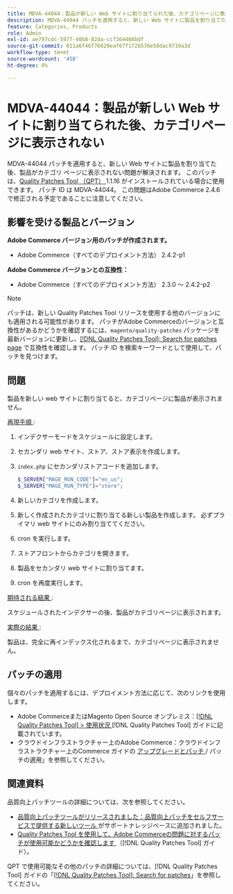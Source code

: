 ```yaml
---
title: MDVA-44044：製品が新しい Web サイトに割り当てられた後、カテゴリページに表示されない
description: MDVA-44044 パッチを適用すると、新しい Web サイトに製品を割り当てた後、製品がカテゴリ ページに表示されない問題が解決されます。 このパッチは、[Quality Patches Tool （QPT） ] （https://experienceleague.adobe.com/ja/docs/commerce-operations/tools/quality-patches-tool/quality-patches-tool-to-self-serve-quality-patches） 1.1.16 がインストールされている場合に利用できます。 パッチ ID は MDVA-44044。 この問題はAdobe Commerce 2.4.6 で修正される予定であることに注意してください。
feature: Categories, Products
role: Admin
exl-id: ae797cdc-5977-40b8-82da-ccf364466bdf
source-git-commit: 011a6f46f76029eaf67f172b576e58dac9710a3d
workflow-type: tm+mt
source-wordcount: '458'
ht-degree: 0%

---
```


# MDVA-44044：製品が新しい Web サイトに割り当てられた後、カテゴリページに表示されない

MDVA-44044 パッチを適用すると、新しい Web サイトに製品を割り当てた後、製品がカテゴリ ページに表示されない問題が解決されます。 このパッチは、[Quality Patches Tool （QPT） ](https://experienceleague.adobe.com/ja/docs/commerce-operations/tools/quality-patches-tool/quality-patches-tool-to-self-serve-quality-patches)1.1.16 がインストールされている場合に使用できます。 パッチ ID は MDVA-44044。 この問題はAdobe Commerce 2.4.6 で修正される予定であることに注意してください。

## 影響を受ける製品とバージョン

**Adobe Commerce バージョン用のパッチが作成されます。**

* Adobe Commerce（すべてのデプロイメント方法） 2.4.2-p1

**Adobe Commerce バージョンとの互換性：**

* Adobe Commerce（すべてのデプロイメント方法） 2.3.0 ～ 2.4.2-p2

>[!NOTE]
>
>パッチは、新しい Quality Patches Tool リリースを使用する他のバージョンにも適用される可能性があります。 パッチがAdobe Commerceのバージョンと互換性があるかどうかを確認するには、`magento/quality-patches` パッケージを最新バージョンに更新し、[[!DNL Quality Patches Tool]: Search for patches page](https://experienceleague.adobe.com/ja/docs/commerce-operations/tools/quality-patches-tool/quality-patches-tool-to-self-serve-quality-patches) で互換性を確認します。 パッチ ID を検索キーワードとして使用して、パッチを見つけます。

## 問題

製品を新しい web サイトに割り当てると、カテゴリページに製品が表示されません。

<u> 再現手順 </u>:

1. インデクサーモードをスケジュールに設定します。
1. セカンダリ web サイト、ストア、ストア表示を作成します。
1. `index.php` にセカンダリストアコードを追加します。

   ```php
   $_SERVER["MAGE_RUN_CODE"]="en_us";
   $_SERVER["MAGE_RUN_TYPE"]="store";
   ```

1. 新しいカテゴリを作成します。
1. 新しく作成されたカテゴリに割り当てる新しい製品を作成します。 必ずプライマリ web サイトにのみ割り当ててください。
1. cron を実行します。
1. ストアフロントからカテゴリを開きます。
1. 製品をセカンダリ web サイトに割り当てます。
1. cron を再度実行します。

<u> 期待される結果 </u>:

スケジュールされたインデクサーの後、製品がカテゴリページに表示されます。

<u> 実際の結果 </u>:

製品は、完全に再インデックス化されるまで、カテゴリページに表示されません。

## パッチの適用

個々のパッチを適用するには、デプロイメント方法に応じて、次のリンクを使用します。

* Adobe CommerceまたはMagento Open Source オンプレミス：[[!DNL Quality Patches Tool] > 使用状況 ](/help/tools/quality-patches-tool/usage.md) [!DNL Quality Patches Tool] ガイドに記載されています。
* クラウドインフラストラクチャー上のAdobe Commerce：クラウドインフラストラクチャー上のCommerce ガイドの [ アップグレードとパッチ ](https://experienceleague.adobe.com/docs/commerce-cloud-service/user-guide/develop/upgrade/apply-patches.html?lang=ja)/ パッチの適用」を参照してください。

## 関連資料

品質向上パッチツールの詳細については、次を参照してください。

* [ 品質向上パッチツールがリリースされました：品質向上パッチをセルフサービスで提供する新しいツール ](https://experienceleague.adobe.com/ja/docs/commerce-operations/tools/quality-patches-tool/quality-patches-tool-to-self-serve-quality-patches) がサポートナレッジベースに追加されました。
* [Quality Patches Tool を使用して、Adobe Commerceの問題に対するパッチが使用可能かどうかを確認します ](/help/tools/quality-patches-tool/patches-available-in-qpt/check-patch-for-magento-issue-with-magento-quality-patches.md) （[!DNL Quality Patches Tool] ガイド）。

QPT で使用可能なその他のパッチの詳細については、[!DNL Quality Patches Tool] ガイドの「[[!DNL Quality Patches Tool]: Search for patches](https://experienceleague.adobe.com/tools/commerce-quality-patches/index.html?lang=ja)」を参照してください。
